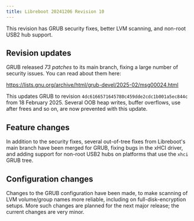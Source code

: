```yaml
---
title: Libreboot 20241206 Revision 10
---
```


This revision has GRUB security fixes, better LVM scanning, and non-root USB2 hub support.

## Revision updates

GRUB released *73 patches* to its main branch, fixing a large number of
security issues. You can read about them here:

<https://lists.gnu.org/archive/html/grub-devel/2025-02/msg00024.html>

This updates GRUB to revision `4dc6166571645780c459dde2cdc1b001a5ec844c`
from 18 February 2025. Several OOB heap writes, buffer overflows, use after
frees and so on, are now prevented with this update.

## Feature changes

In addition to the security fixes, several out-of-tree fixes from Libreboot's
main branch have been merged for GRUB, fixing bugs in the xHCI driver, and
adding support for non-root USB2 hubs on platforms that use the `xhci` GRUB
tree.

## Configuration changes

Changes to the GRUB configuration have been made, to make scanning of LVM
volume/group names more reliable, including on full-disk-encryption setups.
More such changes are planned for the next major release; the current changes
are very minor.
